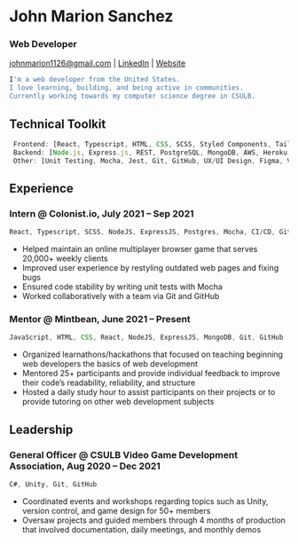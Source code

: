 # John Marion Sanchez
### Web Developer 
johnmarion1126@gmail.com | [LinkedIn](https://www.linkedin.com/in/johnmarionsanchez/) | [Website](https://johnmarion1126.github.io/)

```bash
I'm a web developer from the United States.
I love learning, building, and being active in communities.
Currently working towards my computer science degree in CSULB.
```
	
## Technical Toolkit
```js
 Frontend: [React, Typescript, HTML, CSS, SCSS, Styled Components, Tailwind, JavaScript, ES6]
 Backend: [Node.js, Express.js, REST, PostgreSQL, MongoDB, AWS, Heroku, CI/CD]
 Other: [Unit Testing, Mocha, Jest, Git, GitHub, UX/UI Design, Figma, Visual Studio Code]
```

## Experience
### Intern @ Colonist.io, July 2021 – Sep 2021
```js
React, Typescript, SCSS, NodeJS, ExpressJS, Postgres, Mocha, CI/CD, Git, GitHub
```
- Helped maintain an online multiplayer browser game that serves 20,000+ weekly clients
- Improved user experience by restyling outdated web pages and fixing bugs
- Ensured code stability by writing unit tests with Mocha
- Worked collaboratively with a team via Git and GitHub

### Mentor @ Mintbean, June 2021 – Present 
```js
JavaScript, HTML, CSS, React, NodeJS, ExpressJS, MongoDB, Git, GitHub
```
- Organized learnathons/hackathons that focused on teaching beginning web developers the basics of web development
- Mentored 25+ participants and provide individual feedback to improve their code’s readability, reliability, and structure
- Hosted a daily study hour to assist participants on their projects or to provide tutoring on other web development subjects

## Leadership
### General Officer @ CSULB Video Game Development Association, Aug 2020 – Dec 2021
```js
C#, Unity, Git, GitHub
```
- Coordinated events and workshops regarding topics such as Unity, version control, and game design for 50+ members
- Oversaw projects and guided members through 4 months of production that involved documentation, daily meetings, and monthly demos
